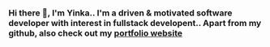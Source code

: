 ### Hi there 👋, I'm Yinka.. I'm a driven & motivated software developer with interest in fullstack developent.. Apart from my github, also check out my [portfolio website](https://yimika.netlify.app)

<!--
**yimikao/yimikao** is a ✨ _special_ ✨ repository because its `README.md` (this file) appears on your GitHub profile.

Here are some ideas to get you started:

- 🔭 I’m currently working on ...
- 🌱 I’m currently learning ...
- 👯 I’m looking to collaborate on ...
- 🤔 I’m looking for help with ...
- 💬 Ask me about ...
- 📫 How to reach me: ...
- 😄 Pronouns: ...
- ⚡ Fun fact: ...
-->
